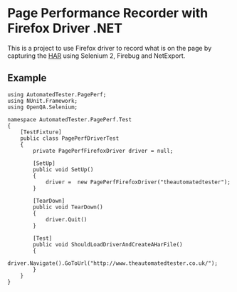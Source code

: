 Page Performance Recorder with Firefox Driver .NET
==================================================

This is a project to use Firefox driver to record what is on the page
by capturing the [HAR](http://groups.google.com/group/http-archive-specification/web/har-1-1-spec?hl=en) using 
Selenium 2, Firebug and NetExport.


Example
-------

	using AutomatedTester.PagePerf;
	using NUnit.Framework;
	using OpenQA.Selenium;

	namespace AutomatedTester.PagePerf.Test
	{
		[TestFixture]
		public class PagePerfDriverTest
		{
			private PagePerfFirefoxDriver driver = null;
			
			[SetUp]
			public void SetUp()
			{
				driver =  new PagePerfFirefoxDriver("theautomatedtester");
			}

			[TearDown]
			public void TearDown()
			{
				driver.Quit()
			}

			[Test]
			public void ShouldLoadDriverAndCreateAHarFile()
			{
				driver.Navigate().GoToUrl("http://www.theautomatedtester.co.uk/");
			} 
		}
	}